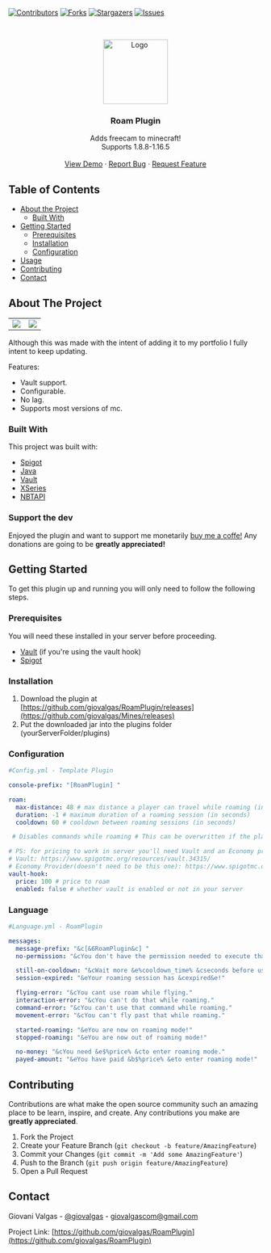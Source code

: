 <!-- PROJECT SHIELDS -->

[![Contributors][contributors-shield]][contributors-url]
[![Forks][forks-shield]][forks-url]
[![Stargazers][stars-shield]][stars-url]
[![Issues][issues-shield]][issues-url]


<!-- PROJECT LOGO -->
<br />
<p align="center">
  <a href="https://github.com/giovalgas/Mines">
    <img src="https://i.pinimg.com/564x/51/b9/b3/51b9b3db5da0b94626e90b1655730fff.jpg" alt="Logo" width="128" height="128">
  </a>

  <h3 align="center">Roam Plugin</h3>

  <p align="center">
    Adds freecam to minecraft! <br />
    Supports 1.8.8-1.16.5
    <br />
    <br />
    <a href="">View Demo</a>
    ·
    <a href="https://github.com/giovalgas/RoamPlugin/issues">Report Bug</a>
    ·
    <a href="https://github.com/giovalgas/RoamPlugin/issues">Request Feature</a>
  </p>
</p>



<!-- TABLE OF CONTENTS -->
## Table of Contents

* [About the Project](#about-the-project)
  * [Built With](#built-with)
* [Getting Started](#getting-started)
  * [Prerequisites](#prerequisites)
  * [Installation](#installation)
  * [Configuration](#configuration)
* [Usage](#usage)
* [Contributing](#contributing)
* [Contact](#contact)

<!-- ABOUT THE PROJECT -->
## About The Project
<table>
  <tr>
    <td><img src="https://i.gyazo.com/172dc9b129cf236993a609f0bf2dbf7c.gif"></td>
    <td><img src="https://i.gyazo.com/6f39066de45fb95eb186c22bedd35d16.gif"></td>
  </tr>
 </table>

Although this was made with the intent of adding it to my portfolio I fully intent to keep updating.

Features:
* Vault support.
* Configurable.
* No lag.
* Supports most versions of mc.


### Built With
This project was built with:
* [Spigot](https://www.spigotmc.org/)
* [Java](https://java.com/pt-BR/)
* [Vault](https://dev.bukkit.org/projects/vault)
* [XSeries](https://github.com/CryptoMorin/XSeries)
* [NBTAPI](https://www.spigotmc.org/resources/nbt-api.7939/)

### Support the dev

Enjoyed the plugin and want to support me monetarily [buy me a coffe!](https://www.buymeacoffee.com/giovalgasdev)
Any donations are going to be **greatly appreciated!**
<!-- GETTING STARTED -->
## Getting Started

To get this plugin up and running you will only need to follow the following steps.

### Prerequisites

You will need these installed in your server before proceeding.

* [Vault](https://dev.bukkit.org/projects/vault) (if you're using the vault hook)
* [Spigot](https://www.spigotmc.org/)


### Installation

1. Download the plugin at [https://github.com/giovalgas/RoamPlugin/releases](https://github.com/giovalgas/Mines/releases)
2. Put the downloaded jar into the plugins folder (yourServerFolder/plugins)

### Configuration

```yaml
#Config.yml - Template Plugin  

console-prefix: "[RoamPlugin] "  

roam:  
  max-distance: 48 # max distance a player can travel while roaming (in blocks)  
  duration: -1 # maximum duration of a roaming session (in seconds)  
  cooldown: 60 # cooldown between roaming sessions (in seconds)  

 # Disables commands while roaming # This can be overwritten if the player in question has the permission "roamplugin.command.<command>" # This can also be overwritten if the player has "roamplugin.admin"  disable-commands: true  

# PS: for pricing to work in server you'll need Vault and an Economy provider  
# Vault: https://www.spigotmc.org/resources/vault.34315/  
# Economy Provider(doesn't need to be this one): https://www.spigotmc.org/resources/essentialsx.9089/  
vault-hook:  
  price: 100 # price to roam  
  enabled: false # whether vault is enabled or not in your server
```

### Language

```yaml
#Language.yml - RoamPlugin

messages:  
  message-prefix: "&c[&6RoamPlugin&c] "  
  no-permission: "&cYou don't have the permission needed to execute that command."  

  still-on-cooldown: "&cWait more &e%cooldown_time% &cseconds before using that again."  
  session-expired: "&eYour roaming session has &cexpired&e!"  

  flying-error: "&cYou cant use roam while flying."  
  interaction-error: "&cYou can't do that while roaming."  
  command-error: "&cYou can't use that command while roaming."  
  movement-error: "&cYou can't fly past that while roaming."  

  started-roaming: "&eYou are now on roaming mode!"  
  stopped-roaming: "&eYou are now out of roaming mode!"  

  no-money: "&cYou need &e$%price% &cto enter roaming mode."  
  payed-amount: "&eYou have paid &b$%price% &eto enter roaming mode!"
```

<!-- CONTRIBUTING -->
## Contributing

Contributions are what make the open source community such an amazing place to be learn, inspire, and create. Any contributions you make are **greatly appreciated**.

1. Fork the Project
2. Create your Feature Branch (`git checkout -b feature/AmazingFeature`)
3. Commit your Changes (`git commit -m 'Add some AmazingFeature'`)
4. Push to the Branch (`git push origin feature/AmazingFeature`)
5. Open a Pull Request

<!-- CONTACT -->
## Contact

Giovani Valgas - [@giovalgas](https://twitter.com/giovalgas) - giovalgascom@gmail.com

Project Link: [https://github.com/giovalgas/RoamPlugin](https://github.com/giovalgas/RoamPlugin)

<!-- MARKDOWN LINKS & IMAGES -->
<!-- https://www.markdownguide.org/basic-syntax/#reference-style-links -->
[contributors-shield]: https://img.shields.io/github/contributors/giovalgas/RoamPlugin.svg?style=flat-square
[contributors-url]: https://github.com/giovalgas/RoamPlugin/graphs/contributors
[forks-shield]: https://img.shields.io/github/forks/giovalgas/RoamPlugin.svg?style=flat-square
[forks-url]: https://github.com/giovalgas/RoamPlugin/network/members
[stars-shield]: https://img.shields.io/github/stars/giovalgas/RoamPlugin.svg?style=flat-square
[stars-url]: https://github.com/giovalgas/RoamPlugin/stargazers
[issues-shield]: https://img.shields.io/github/issues/giovalgas/RoamPlugin.svg?style=flat-square
[issues-url]: https://github.com/giovalgas/RoamPlugin/issues
